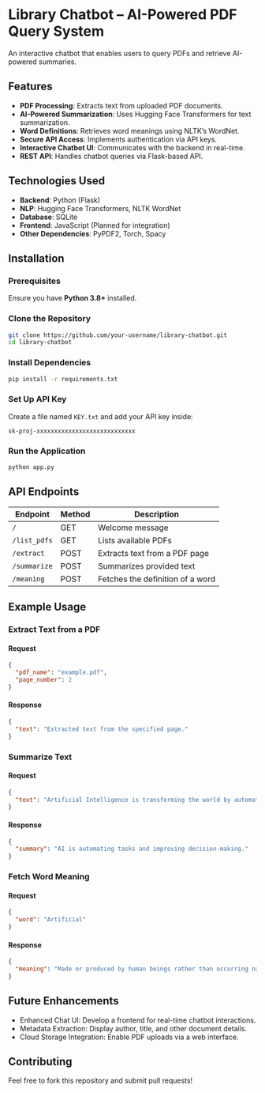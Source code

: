# Library Chatbot – AI-Powered PDF Query System

An interactive chatbot that enables users to query PDFs and retrieve AI-powered summaries.

## Features
- **PDF Processing**: Extracts text from uploaded PDF documents.
- **AI-Powered Summarization**: Uses Hugging Face Transformers for text summarization.
- **Word Definitions**: Retrieves word meanings using NLTK’s WordNet.
- **Secure API Access**: Implements authentication via API keys.
- **Interactive Chatbot UI**: Communicates with the backend in real-time.
- **REST API**: Handles chatbot queries via Flask-based API.

## Technologies Used
- **Backend**: Python (Flask)
- **NLP**: Hugging Face Transformers, NLTK WordNet
- **Database**: SQLite
- **Frontend**: JavaScript (Planned for integration)
- **Other Dependencies**: PyPDF2, Torch, Spacy

## Installation
### Prerequisites
Ensure you have **Python 3.8+** installed.

### Clone the Repository
```bash
git clone https://github.com/your-username/library-chatbot.git
cd library-chatbot
```

### Install Dependencies
```bash
pip install -r requirements.txt
```

### Set Up API Key
Create a file named `KEY.txt` and add your API key inside:
```
sk-proj-xxxxxxxxxxxxxxxxxxxxxxxxxxxx
```

### Run the Application
```bash
python app.py
```

## API Endpoints
| **Endpoint**      | **Method** | **Description** |
|------------------|-----------|----------------|
| `/`             | GET       | Welcome message |
| `/list_pdfs`    | GET       | Lists available PDFs |
| `/extract`      | POST      | Extracts text from a PDF page |
| `/summarize`    | POST      | Summarizes provided text |
| `/meaning`      | POST      | Fetches the definition of a word |

## Example Usage
### Extract Text from a PDF
#### Request
```json
{
  "pdf_name": "example.pdf",
  "page_number": 2
}
```

#### Response
```json
{
  "text": "Extracted text from the specified page."
}
```

### Summarize Text
#### Request
```json
{
  "text": "Artificial Intelligence is transforming the world by automating tasks and enhancing decision-making."
}
```

#### Response
```json
{
  "summary": "AI is automating tasks and improving decision-making."
}
```

### Fetch Word Meaning
#### Request
```json
{
  "word": "Artificial"
}
```

#### Response
```json
{
  "meaning": "Made or produced by human beings rather than occurring naturally."
}
```

## Future Enhancements
- Enhanced Chat UI: Develop a frontend for real-time chatbot interactions.
- Metadata Extraction: Display author, title, and other document details.
- Cloud Storage Integration: Enable PDF uploads via a web interface.

## Contributing
Feel free to fork this repository and submit pull requests! 




